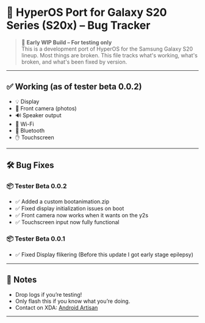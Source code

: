 # 🚧 HyperOS Port for Galaxy S20 Series (S20x) – Bug Tracker

> 🧪 **Early WIP Build – For testing only**  
> This is a development port of HyperOS for the Samsung Galaxy S20 lineup. Most things are broken. This file tracks what's working, what's broken, and what's been fixed by version.

---

## ✅ Working (as of tester beta 0.0.2)

- 💡 Display
- 🤳 Front camera (photos)
- 🔊 Speaker output
- 📶 Wi-Fi
- 📡 Bluetooth
- ✋ Touchscreen

---

## 🛠️ Bug Fixes

### 📦 Tester Beta 0.0.2
- ✅ Added a custom bootanimation.zip
- ✅ Fixed display initialization issues on boot
- ✅ Front camera now works when it wants on the y2s
- ✅ Touchscreen input now fully functional

### 📦 Tester Beta 0.0.1
- ✅ Fixed Display flikering (Before this update I got early stage epilepsy)

---

## 💬 Notes

- Drop logs if you’re testing!
- Only flash this if you know what you’re doing.
- Contact on XDA: [Android Artisan](https://xdaforums.com/m/android-artisan.13071848/)

---
